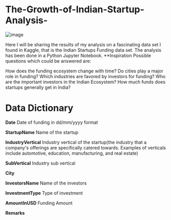 # The-Growth-of-Indian-Startup-Analysis-

![image](https://user-images.githubusercontent.com/81704848/128613349-456722b2-0b69-4a83-ae3e-bf68256976e2.png)


Here I will be sharing the results of my analysis on a fascinating data set I found in Kaggle, that is the Indian Startups Funding data set.  The analysis has been done in a Python Jupyter Notebook.
**Inspiration
Possible questions which could be answered are:

How does the funding ecosystem change with time?
Do cities play a major role in funding?
Which industries are favored by investors for funding?
Who are the important investors in the Indian Ecosystem?
How much funds does startups generally get in India?
 
 # Data Dictionary
 **Date**    Date of funding in dd/mm/yyyy format
 
 **StartupName**  Name of the startup
 
 **IndustryVertical**  Industry vertical of the startup(the industry that a company's offerings are specifically catered towards. Examples of verticals include automotive, education, manufacturing, and real estate)
 
 **SubVertical**    Industry sub vertical
 
 **City**	
 
 **InvestorsName**    Name of the investors
 
 **InvestmentType**   Type of investment
 
 **AmountInUSD**	   Funding Amount
 
 **Remarks**
